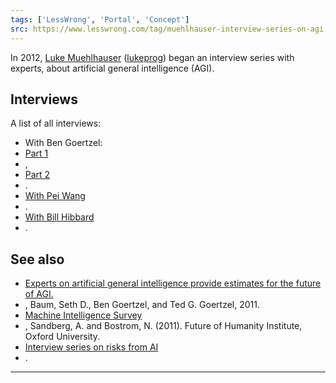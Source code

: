 ```yaml
---
tags: ['LessWrong', 'Portal', 'Concept']
src: https://www.lesswrong.com/tag/muehlhauser-interview-series-on-agi
---
```


In 2012, [Luke Muehlhauser](http://lukeprog.com/) ([lukeprog](http://lesswrong.com/user/lukeprog)) began an interview series with experts, about artificial general intelligence (AGI).

## Interviews
A list of all interviews:

- With Ben Goertzel: 
- [Part 1](http://lesswrong.com/r/discussion/lw/aw7/muehlhausergoertzel_dialogue_part_1/)
- , 
- [Part 2](http://lesswrong.com/r/discussion/lw/c7h/muehlhausergoertzel_dialogue_part_2/)
- .
- [With Pei Wang](http://lesswrong.com/r/discussion/lw/bxr/muehlhauserwang_dialogue/)
- .
- [With Bill Hibbard](http://lesswrong.com/r/discussion/lw/di6/muehlhauserhibbard_dialogue_on_agi/)
- .

## See also
- [Experts on artificial general intelligence provide estimates for the future of AGI.](http://sethbaum.com/ac/2011_AI-Experts.html)
- , Baum, Seth D., Ben Goertzel, and Ted G. Goertzel, 2011.
- [Machine Intelligence Survey](http://www.fhi.ox.ac.uk/__data/assets/pdf_file/0015/21516/MI_survey.pdf)
- , Sandberg, A. and Bostrom, N. (2011). Future of Humanity Institute, Oxford University.
- [Interview series on risks from AI](http://wiki.lesswrong.com/wiki/Interview_series_on_risks_from_AI)
- .



---

